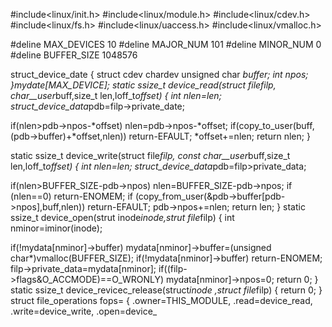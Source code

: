 #include<linux/init.h>
#include<linux/module.h>
#include<linux/cdev.h>
#include<linux/fs.h>
#include<linux/uaccess.h>
#include<linux/vmalloc.h>

#deline MAX_DEVICES 10
#deline MAJOR_NUM  101
#deline MINOR_NUM  0
#deline BUFFER_SIZE 1048576

struct_device_date
{
   struct cdev   chardev
   unsigned char   *buffer;
   int   npos;
}*mydate[MAX_DEVICE];
static ssize_t device_read(struct file*filp,
                           char__user*buff,size_t len,loff_t*offset)
{
   int nlen=len;
   struct_device_data*pdb=filp->private_date;
   
   if(nlen>pdb->npos-*offset)
        nlen=pdb->npos-*offset;
   if(copy_to_user(buff,(pdb->buffer)+*offset,nlen))
   return-EFAULT;
   *offset+=nlen;
   return nlen;
}

static ssize_t device_write(struct file*filp,
                           const char__user*buff,size_t len,loff_t*offset)
{
   int nlen=len;
   struct_device_data*pdb=filp>private_data;
   
   if(nlen>BUFFER_SIZE-pdb->npos)
         nlen=BUFFER_SIZE-pdb->npos;
    if (nlen==0)
         return-ENOMEM;
   if (copy_from_user(&pdb->buffer[pdb->npos],buff,nlen))
         return-EFAULT;
   pdb->npos+=nlen;
   return len;
}
static ssize_t device_open(strut inode*inode,strut file*filp)
{
   int nminor=iminor(inode);
  
   if(!mydata[nminor]->buffer)
         mydata[nminor]->buffer=(unsigned char*)vmalloc(BUFFER_SIZE);
   if(!mydata[nminor]->buffer)
         return-ENOMEM;
   filp->private_data=mydata[nminor];
   if((filp->flags&O_ACCMODE)==O_WRONLY)
        mydata[nminor]->npos=0;
   return 0;
}
static ssize_t device_revicec_release(struct*inode ,struct file*filp)
{
   return 0;
}
struct file_operations fops=
{
    .owner=THIS_MODULE,
    .read=device_read,
    .write=device_write,
    .open=device_

        
        
        
        
        
        
                           
